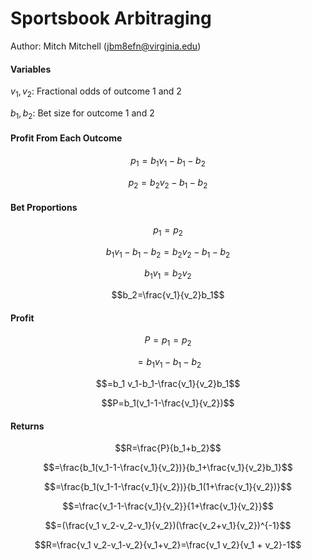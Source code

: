 # Sportsbook Arbitraging
Author: Mitch Mitchell (jbm8efn@virginia.edu)


#### Variables
$v_1, v_2$: Fractional odds of outcome 1 and 2

$b_1, b_2$: Bet size for outcome 1 and 2


#### Profit From Each Outcome
$$p_1=b_1 v_1-b_1-b_2$$

$$p_2=b_2 v_2-b_1-b_2$$


#### Bet Proportions
$$p_1=p_2$$

$$b_1 v_1-b_1-b_2=b_2 v_2-b_1-b_2$$

$$b_1 v_1=b_2 v_2$$

$$b_2=\frac{v_1}{v_2}b_1$$


#### Profit
$$P=p_1=p_2$$

$$=b_1 v_1-b_1-b_2$$

$$=b_1 v_1-b_1-\frac{v_1}{v_2}b_1$$

$$P=b_1(v_1-1-\frac{v_1}{v_2})$$


#### Returns
$$R=\frac{P}{b_1+b_2}$$

$$=\frac{b_1(v_1-1-\frac{v_1}{v_2})}{b_1+\frac{v_1}{v_2}b_1}$$

$$=\frac{b_1(v_1-1-\frac{v_1}{v_2})}{b_1(1+\frac{v_1}{v_2})}$$

$$=\frac{v_1-1-\frac{v_1}{v_2}}{1+\frac{v_1}{v_2}}$$

$$=(\frac{v_1 v_2-v_2-v_1}{v_2})(\frac{v_2+v_1}{v_2})^{-1}$$

$$R=\frac{v_1 v_2-v_1-v_2}{v_1+v_2}=\frac{v_1 v_2}{v_1 + v_2}-1$$
